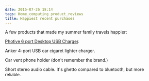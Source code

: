 ```yaml
---
date: 2015-07-26 18:14
tags: Home_computing product_reviews
title: Happiest recent purchases
---
```


A few products that made my summer family travels happier:

[Photive 6 port Desktop USB Charger](https://www.youtube.com/watch?v=9orpvnu_GVE).

Anker 4-port USB car cigaret lighter charger.

Car vent phone holder (don't remember the brand.)

Short stereo audio cable. It's ghetto compared to bluetooth, but more
reliable.

